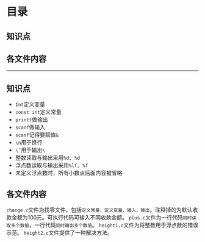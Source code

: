 # 目录
## 知识点
## 各文件内容
- - - -
## 知识点
* `Int`定义变量
* `const int`定义常量
* `printf`做输出
* `scanf`做输入
* `scanf`记得要赋值`&`
* `\n`用于换行
* `\’`用于输出`\`
* 整数读取与输出采用`%d, %d`
* 浮点数读取与输出采用`%lf, %f`
* 未定义浮点数时，所有小数点后面内容被省略


## 各文件内容
`change.c`文件为找零文件，包括`定义常量，定义变量，输入，输出`。注释掉的为默认收款金额为100元。可执行代码可输入不同收款金额。
`plus.c`文件为一行代码`同时读取多个数值`，一行代码`同时输出多个数值`。
`height1.c`文件为将整数用于浮点数的错误示范。
`height2.c`文件提供了一种解决方法。